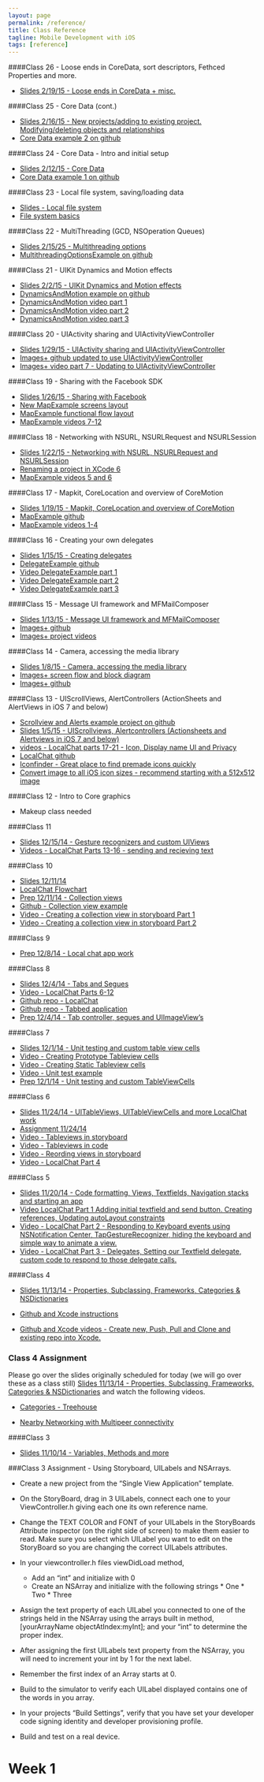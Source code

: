 ```yaml
---
layout: page
permalink: /reference/
title: Class Reference
tagline: Mobile Development with iOS
tags: [reference]
---
```

####Class 26 - Loose ends in CoreData, sort descriptors, Fethced Properties and more.
* [Slides 2/19/15 - Loose ends in CoreData + misc.](https://docs.google.com/presentation/d/15ZuxCPsYQc-9QmNsin4ZN4WAxSGuey3FxyR32dXN71A/edit?usp=sharing)

####Class 25 - Core Data (cont.)
* [Slides 2/16/15 - New projects/adding to existing project. Modifying/deleting objects and relationships](https://docs.google.com/presentation/d/1PZmDKmrpjLIAXs0ke9fSCVhnaWIsU-N26zTuHbhmMn0/edit?usp=sharing)
* [Core Data example 2 on github](https://github.com/portlandcodeschool/CoreDataExample2_iOS)

####Class 24 - Core Data - Intro and initial setup
* [Slides 2/12/15 - Core Data](https://docs.google.com/presentation/d/1zHzYFhsSDKh-_hyp_ktLsqmqiyL-gDOuxOyaFdynOHs/edit?usp=sharing)
* [Core Data example 1 on github](https://github.com/portlandcodeschool/CoreDataExample1_iOS)

####Class 23 - Local file system, saving/loading data
* [Slides - Local file system](https://docs.google.com/presentation/d/1zHzYFhsSDKh-_hyp_ktLsqmqiyL-gDOuxOyaFdynOHs/edit?usp=sharing)
* [File system basics](https://developer.apple.com/library/ios/documentation/FileManagement/Conceptual/FileSystemProgrammingGuide/FileSystemOverview/FileSystemOverview.html)

####Class 22 - MultiThreading (GCD, NSOperation Queues)
* [Slides 2/15/25 - Multithreading options](https://docs.google.com/presentation/d/1eKxh3wPP8rmBUVvp2fJC4Uh6xHh99QuOHhqYI73zP7Q/edit?usp=sharing)
* [MultithreadingOptionsExample on github](https://github.com/portlandcodeschool/MultiThreadingExamples)

####Class 21 - UIKit Dynamics and Motion effects
* [Slides 2/2/15 - UIKit Dynamics and Motion effects](https://docs.google.com/presentation/d/14EZcZwFW_2e8p_xw11CmZzEiIwzcD4X_W0CxVASXm3M/edit?usp=sharing)
* [DynamicsAndMotion example on github](https://github.com/portlandcodeschool/DynamicsAndMotion_iOS)
* [DynamicsAndMotion video part 1](https://drive.google.com/file/d/0B1jxDrjd4WIaZkZnTW9lNUNIYlE/view?usp=sharing)
* [DynamicsAndMotion video part 2](https://drive.google.com/file/d/0B1jxDrjd4WIaREhONnpEX0Z4dkU/view?usp=sharing)
* [DynamicsAndMotion video part 3](https://drive.google.com/file/d/0B1jxDrjd4WIacHlnYXpmRDBNRTg/view?usp=sharing)

####Class 20 - UIActivity sharing and UIActivityViewController
* [Slides 1/29/15 - UIActivity sharing and UIActivityViewController](https://docs.google.com/presentation/d/1zKRI_CCkDWPSbXgtmBjJQLKyoKgvtBIyRQ16Lt-DjNA/edit?usp=sharing)
* [Images+ github updated to use UIActivityViewController](https://github.com/portlandcodeschool/ImagePlus)
* [Images+ video part 7 - Updating to UIActivityViewController](https://drive.google.com/folderview?id=0B1jxDrjd4WIaSUZTQm1mQ25tNVU&usp=sharing)

####Class 19 - Sharing with the Facebook SDK
* [Slides 1/26/15 - Sharing with Facebook](https://docs.google.com/presentation/d/1cYBWSU0YmSMzZnj2GKqctKa1_aXOloEmb8rnrBYI_v0/edit?usp=sharing)
* [New MapExample screens layout](https://docs.google.com/presentation/d/19w_2_ptSX6QNCddSAnXQpU02miYfnv-8lMl4ksraj8M/edit?usp=sharing)
* [MapExample functional flow layout](https://drive.google.com/file/d/0B1jxDrjd4WIaaGdJS0gxc0ExVkk/view?usp=sharing)
* [MapExample videos 7-12](https://drive.google.com/folderview?id=0B1jxDrjd4WIaMTFFeDFELWRJUms&usp=sharing)

####Class 18 - Networking with NSURL, NSURLRequest and NSURLSession
* [Slides 1/22/15 - Networking with NSURL, NSURLRequest and NSURLSession](https://docs.google.com/presentation/d/1xZQq5UZ0b_Vtzr1Qu17iM0-pYC8oftpYnf9qeTY5Phk/edit?usp=sharing)
* [Renaming a project in XCode 6](https://docs.google.com/presentation/d/12ZwkR3INOMYVghHTPtboMwEYaYaYfOfq04s4jveiiXY/edit?usp=sharing)
* [MapExample videos 5 and 6](https://drive.google.com/folderview?id=0B1jxDrjd4WIaMTFFeDFELWRJUms&usp=sharing)

####Class 17 - Mapkit, CoreLocation and overview of CoreMotion
* [Slides 1/19/15 - Mapkit, CoreLocation and overview of CoreMotion](https://docs.google.com/presentation/d/1qFJEt1R49cNzJJLjud6d7Ghbw8O1FZZz0k-aogHTKj4/edit?usp=sharing)
* [MapExample github](https://github.com/portlandcodeschool/MapExample_iOS)
* [MapExample videos 1-4](https://drive.google.com/folderview?id=0B1jxDrjd4WIaMTFFeDFELWRJUms&usp=sharing)

####Class 16 - Creating your own delegates
* [Slides 1/15/15 - Creating delegates](https://docs.google.com/presentation/d/12rtvvIFq3qePViyVErbZoxcy-Uvb5hED_tqCsYnQgL0/edit?usp=sharing)
* [DelegateExample github](https://github.com/portlandcodeschool/DelegateExample_iOS)
* [Video DelegateExample part 1](https://drive.google.com/file/d/0B1jxDrjd4WIaM0twamtiR2RlMFU/view?usp=sharing)
* [Video DelegateExample part 2](https://drive.google.com/file/d/0B1jxDrjd4WIaM01IMjNnTXZrVk0/view?usp=sharing)
* [Video DelegateExample part 3](https://drive.google.com/file/d/0B1jxDrjd4WIaNFlTUU9Eakd1ckU/view?usp=sharing)

####Class 15 - Message UI framework and MFMailComposer 
* [Slides 1/13/15 - Message UI framework and MFMailComposer](https://docs.google.com/presentation/d/1bRwV-naiuhZM6ANbhIN-DfggI-g6SICEtTIBkzJ2ta4/edit?usp=sharing)
* [Images+ github](https://github.com/portlandcodeschool/ImagePlus)
* [Images+ project videos](https://drive.google.com/folderview?id=0B1jxDrjd4WIaSUZTQm1mQ25tNVU&usp=sharing)

####Class 14 - Camera, accessing the media library
* [Slides 1/8/15 - Camera, accessing the media library](https://docs.google.com/presentation/d/1GQ-c94ighDwG4vuLBD2dX5t6Asrpqi3Fcswnxl6RumE/edit?usp=sharing)
* [Images+ screen flow and block diagram](https://docs.google.com/presentation/d/1_YxhHVY6jdrYbLNK9UU-BCZgLy9Rgb1sTpZOVOSKGs8/edit?usp=sharing)
* [Images+ github](https://github.com/portlandcodeschool/ImagePlus.git)

####Class 13 - UIScrollViews, AlertControllers (ActionSheets and AlertViews in iOS 7 and below)
* [Scrollview and Alerts example project on github](https://github.com/portlandcodeschool/ScrollviewAndAlerts)
* [Slides 1/5/15 - UIScrollviews, Alertcontrollers (Actionsheets and Alertviews in iOS 7 and below)](https://docs.google.com/presentation/d/1CTjnim4Hh1UsrjCzoUUALtbUcZ9onTk0tTPpGLzJ7Zw/edit?usp=sharing)
* [videos - LocalChat parts 17-21 - Icon, Display name UI and Privacy](https://drive.google.com/folderview?id=0B1jxDrjd4WIaMklKTndhc1phTVE&usp=sharing)
* [LocalChat github](https://github.com/portlandcodeschool/LocalChat)
* [Iconfinder - Great place to find premade icons quickly](https://www.iconfinder.com)
* [Convert image to all iOS icon sizes - recommend starting with a 512x512 image](http://makeappicon.com)


####Class 12 - Intro to Core graphics
* Makeup class needed


####Class 11
* [Slides 12/15/14 - Gesture recognizers and custom UIViews](https://docs.google.com/presentation/d/1Ya4E4KylREhoC7Y5C2so16ZULF0Jo1NQv0R1zp9S1Bo/edit?usp=sharing)
* [Videos - LocalChat Parts 13-16 - sending and recieving text](https://drive.google.com/folderview?id=0B1jxDrjd4WIaMklKTndhc1phTVE&usp=sharing)


####Class 10
* [Slides 12/11/14](https://docs.google.com/presentation/d/1PmnhUOtpWaReMoc6TZhLD53mOuevF0uIGGpPde0C6zg/edit?usp=sharing)
* [LocalChat Flowchart](https://drive.google.com/file/d/0B1jxDrjd4WIaX2p2TXBESHlJd2c/view?usp=sharing)
* [Prep 12/11/14 - Collection views](https://docs.google.com/presentation/d/14eBAObkQkM1R8_GCGHCoFDSdOk8h_nIHVJ2upcyun_Q/edit?usp=sharing)
* [Github - Collection view example](https://github.com/portlandcodeschool/CollectionViewStoryboard_iOS.git)
* [Video - Creating a collection view in storyboard Part 1](https://drive.google.com/file/d/0B1jxDrjd4WIaR3hVNnN0SHJfb00/view?usp=sharing)
* [Video - Creating a collection view in storyboard Part 2](https://drive.google.com/file/d/0B1jxDrjd4WIaYm5JdnEyN2FzSUk/view?usp=sharing)

####Class 9
* [Prep 12/8/14 - Local chat app work](https://docs.google.com/presentation/d/1bGYkDtTH0AR24LF3BbTU_RZckCk9jDv6lDt4Kc205nQ/edit?usp=sharing)

####Class 8
* [Slides 12/4/14 - Tabs and Segues](https://docs.google.com/presentation/d/11xaIE09gqhMAh89w4V7DZjlMukf9AL_CPrwGRictLeU/edit?usp=sharing)
* [Video - LocalChat Parts 6-12](https://drive.google.com/folderview?id=0B1jxDrjd4WIaMklKTndhc1phTVE&usp=sharing)
* [Github repo - LocalChat](https://github.com/portlandcodeschool/LocalChat.git)
* [Github repo - Tabbed application](https://github.com/portlandcodeschool/TabbedApplication_ios.git)
* [Prep 12/4/14 - Tab controller, segues and UIImageView’s](https://docs.google.com/presentation/d/1j7UO74iZBmS4cmgpTTU_cylkqcor9gtLNTKZaI3Q4kc/edit?usp=sharing)

####Class 7
* [Slides 12/1/14 - Unit testing and custom table view cells](https://docs.google.com/presentation/d/15AayvaGgGFiCDx4wjBjYkBkSKVEWy1mAryny25Rrnxs/edit?usp=sharing)
* [Video - Creating Prototype Tableview cells](https://drive.google.com/file/d/0B1jxDrjd4WIaald1UVlnakswYk0/view?usp=sharing)
* [Video - Creating Static Tableview cells](https://drive.google.com/file/d/0B1jxDrjd4WIaLVQxNm9EYlRqVzA/view?usp=sharing)
* [Video - Unit test example](https://drive.google.com/file/d/0B1jxDrjd4WIabjVEcmw0aW5OUTQ/view?usp=sharing)
* [Prep 12/1/14 - Unit testing and custom TableViewCells](https://docs.google.com/presentation/d/186-RjOPWLSo3OhnLs6XG3qEyWydA75wIwWXVE3fZ4zk/edit?usp=sharing)

####Class 6
* [Slides 11/24/14 - UITableViews, UITableViewCells and more LocalChat work](https://docs.google.com/presentation/d/1A6u-z-7rOaG73t7rLo0zzQX1dXzcCjpsJQv8ZGMDru0/edit?usp=sharing)
* [Assignment 11/24/14](https://docs.google.com/presentation/d/178qme-52aeg91azA8Kb4bzlKMFcXbwbU0vFVW-ft92A/edit?usp=sharing)
* [Video - Tableviews in storyboard](https://drive.google.com/file/d/0B1jxDrjd4WIaMnpkTTBIR1BQTnM/view?usp=sharing)
* [Video - Tableviews in code](https://drive.google.com/file/d/0B1jxDrjd4WIaTjRXNU1CUjl0dFE/view?usp=sharing)
* [Video - Reording views in storyboard](https://drive.google.com/file/d/0B1jxDrjd4WIaODItMjQ4dHJUWUE/view?usp=sharing)
* [Video - LocalChat Part 4](https://drive.google.com/file/d/0B1jxDrjd4WIabVlJRGx4cE4wRDQ/view?usp=sharing)

####Class 5
* [Slides 11/20/14 - Code formatting, Views, Textfields, Navigation stacks and starting an app](https://docs.google.com/presentation/d/1nKsy1zb9slQszgEhlv4RGzuX-ZkeJoo_4UJ_WwTIqdU/edit?usp=sharing)
* [Video LocalChat Part 1 Adding initial textfield and send button. Creating references, Updating autoLayout constraints](https://drive.google.com/folderview?id=0B1jxDrjd4WIaMklKTndhc1phTVE&usp=sharing)
* [Video - LocalChat Part 2 - Responding to Keyboard events using NSNotification Center, TapGestureRecognizer, hiding the keyboard and simple way to animate a view.](https://drive.google.com/folderview?id=0B1jxDrjd4WIaMklKTndhc1phTVE&usp=sharing)
* [Video - LocalChat Part 3 - Delegates, Setting our Textfield delegate, custom code to respond to those delegate calls.](https://drive.google.com/folderview?id=0B1jxDrjd4WIaMklKTndhc1phTVE&usp=sharing)


####Class 4
* [Slides 11/13/14 - Properties, Subclassing, Frameworks, Categories & NSDictionaries](https://docs.google.com/presentation/d/1NCnitdREfOq748VDD4rnCtVX8p2KuDpg7gB1K5yINfw/edit?usp=sharing)

* [Github and Xcode instructions](https://docs.google.com/presentation/d/1MK65mG0SV4JLt9PmfcZYO7tFz_2dQMgcughcQDggaFc/edit?usp=sharing)

* [Github and Xcode videos - Create new, Push, Pull and Clone and existing repo into Xcode.](https://drive.google.com/folderview?id=0B1jxDrjd4WIaWEJXTG43Y2N3Z3M&usp=sharing)


### Class 4 Assignment
Please go over the slides originally scheduled for today (we will go over these as a class still) [Slides 11/13/14 - Properties, Subclassing, Frameworks, Categories & NSDictionaries](https://docs.google.com/presentation/d/1NCnitdREfOq748VDD4rnCtVX8p2KuDpg7gB1K5yINfw/edit?usp=sharing) and watch the following videos.

* [Categories - Treehouse](http://teamtreehouse.com/library/ios-foundations/blocks-and-categories/categories)

* [Nearby Networking with Multipeer connectivity](https://developer.apple.com/videos/enterprise/#15)

####Class 3
* [Slides 11/10/14 - Variables, Methods and more](https://docs.google.com/presentation/d/1OECBtnPFaUFNtPXx55SBDhPsVGlKWU3VxNF5L52C8N4/edit#slide=id.g46d2eb907_15)

###Class 3 Assignment - Using Storyboard, UILabels and NSArrays.

* Create a new project from the “Single View Application” template.

* On the StoryBoard, drag in 3 UILabels, connect each one to your ViewController.h giving each one its own reference name.

* Change the TEXT COLOR and FONT of your UILabels in the StoryBoards Attribute inspector (on the right side of screen) to make them easier to read. Make sure you select which UILabel you want to edit on the StoryBoard so you are changing the correct UILabels attributes.

* In your viewcontroller.h files viewDidLoad method,

    * Add an “int” and initialize with 0
    * Create an NSArray and initialize with the following strings
		  * One
		  * Two
		  * Three

* Assign the text property of each UILabel you connected to one of the strings held in the NSArray using the arrays built in method, [yourArrayName objectAtIndex:myInt]; and your “int” to determine the proper index.

* After assigning the first UILabels text property from the NSArray, you will need to increment your int by 1 for the next label.

* Remember the first index of an Array starts at 0.

* Build to the simulator to verify each UILabel displayed contains one of the words in you array.

* In your projects “Build Settings”, verify that you have set your developer code signing identity and developer provisioning profile.

* Build and test on a real device.


# Week 1

